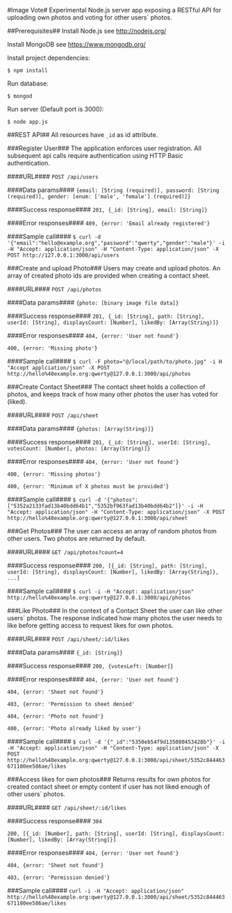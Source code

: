 #Image Vote#
Experimental Node.js server app exposing a RESTful API for uploading own photos and voting for other users´ photos.

##Prerequisites##
Install Node.js
  see http://nodejs.org/

Install MongoDB
  see https://www.mongodb.org/

Install project dependencies:

`$ npm install`

Run database:

`$ mongod`

Run server (Default port is 3000):

`$ node app.js`

##REST API##
All resources have `_id` as id attribute.

###Register User###
The application enforces user registration. All subsequent api calls require authentication using HTTP Basic authentication.

####URL####
`POST /api/users`

####Data params####
`{email: [String (required)], password: [String (required)], gender: [enum: ['male', 'female'] (required)]}`

####Success response####
`201, {_id: [String], email: [String]}`

####Error responses####
`409, {error: 'Email already registered'}`

####Sample call####
`$ curl -d '{"email":"hello@example.org","password":"qwerty","gender":"male"}' -i -H "Accept: application/json" -H "Content-Type: application/json" -X POST http://127.0.0.1:3000/api/users`

###Create and upload Photo###
Users may create and upload photos. An array of created photo ids are provided when creating a contact sheet.

####URL####
`POST /api/photos`

####Data params####
`{photo: [binary image file data]}`

####Success response####
`201, {_id: [String], path: [String], userId: [String], displaysCount: [Number], likedBy: [Array(String)]}`

####Error responses####
`404, {error: 'User not found'}`

`400, {error: 'Missing photo'}`

####Sample call####
`$ curl -F photo="@/local/path/to/photo.jpg" -i H "Accept applciation/json" -X POST http://hello%40example.org:qwerty@127.0.0.1:3000/api/photos`

###Create Contact Sheet###
The contact sheet holds a collection of photos, and keeps track of how many other photos the user has voted for (liked).

####URL####
`POST /api/sheet`

####Data params####
`{photos: [Array(String)]}`

####Success response####
`201, {_id: [String], userId: [String], votesCount: [Number], photos: [Array(String)]}`

####Error responses####
`404, {error: 'User not found'}`

`400, {error: 'Missing photos'}`

`400, {error: 'Minimum of X photos must be provided'}`

####Sample call####
`$ curl -d '{"photos":["5352a2133fad13b40bdd64b1","5352bf963fad13b40bdd64b2"]}' -i -H "Accept: application/json" -H "Content-Type: application/json" -X POST http://hello%40example.org:qwerty@127.0.0.1:3000/api/sheet`

###Get Photos###
The user can access an array of random photos from other users. Two photos are returned by default.

####URL####
`GET /api/photos?count=4`

####Success response####
`200, [{_id: [String], path: [String], userId: [String], displaysCount: [Number], likedBy: [Array(String]}, ...]`

####Sample call####
`$ curl -i -H "Accept: application/json" http://hello%40example.org:qwerty@127.0.0.1:3000/api/photos`

###Like Photo###
In the context of a Contact Sheet the user can like other users´ photos. The response indicated how many photos the user needs to like before getting access to request likes for own photos.

####URL####
`POST /api/sheet/:id/likes`

####Data params####
`{_id: [String]}`

####Success response####
`200, {votesLeft: [Number]}`

####Error responses####
`404, {error: 'User not found'}`

`404, {error: 'Sheet not found'}`

`403, {error: 'Permission to sheet denied'`

`404, {error: 'Photo not found'}`

`400, {error: 'Photo already liked by user'}`

####Sample call####
`$ curl -d '{"_id":"5350eb54f9d135080453428b"}' -i -H "Accept: application/json" -H "Content-Type: application/json" -X POST http://hello%40example.org:qwerty@127.0.0.1:3000/api/sheet/5352c844463671180ee586ae/likes`

###Access likes for own photos###
Returns results for own photos for created contact sheet or empty content if user has not liked enough of other users´ photos.

####URL####
`GET /api/sheet/:id/likes`

####Success response####
`304`

`200, [{_id: [Number], path: [String], userId: [String], displaysCount: [Number], likedBy: [Array(String]}]`

####Error responses####
`404, {error: 'User not found'}`

`404, {error: 'Sheet not found'}`

`403, {error: 'Permission denied'}`

###Sample call####
`curl -i -H "Accept: application/json" http://hello%40example.org:qwerty@127.0.0.1:3000/api/sheet/5352c844463671180ee586ae/likes`




